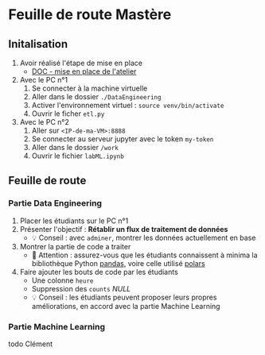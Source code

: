 # Feuille de route Mastère
## Initalisation
1. Avoir réalisé l'étape de mise en place
    * [DOC - mise en place de l'atelier](https://github.com/KyllianBeguin/SupDeVinciAtelierData?tab=readme-ov-file#mise-en-place)
3. Avec le PC n°1
    1. Se connecter à la machine virtuelle
    2. Aller dans le dossier `./DataEngineering`
    3. Activer l'environnement virtuel : `source venv/bin/activate`
    4. Ouvrir le ficher `etl.py`
4.  Avec le PC n°2
    1. Aller sur `<IP-de-ma-VM>:8888`
    2. Se connecter au serveur jupyter avec le token `my-token`
    3. Aller dans le dossier `/work`
    4. Ouvrir le fichier `labML.ipynb`
  
## Feuille de route
### Partie Data Engineering
1. Placer les étudiants sur le PC n°1
2. Présenter l'objectif : **Rétablir un flux de traitement de données**
    * 💡 Conseil : avec `adminer`, montrer les données actuellement en base
3. Montrer la partie de code a traiter
    * 🚨 Attention : assurez-vous que les étudiants connaissent à minima la bibliothèque Python [pandas](https://pandas.pydata.org/), voire celle utilisé [polars](https://pola.rs/)
4. Faire ajouter les bouts de code par les étudiants
    * Une colonne `heure`
    * Suppression des `counts` *NULL*
    * 💡 Conseil : les étudiants peuvent proposer leurs propres améliorations, en accord avec la partie Machine Learning

### Partie Machine Learning
todo Clément
